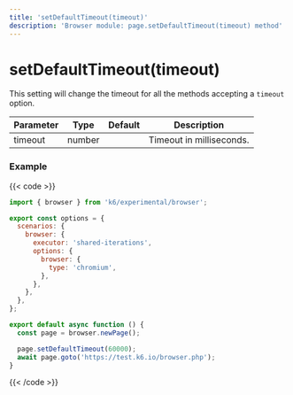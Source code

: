 ```yaml
---
title: 'setDefaultTimeout(timeout)'
description: 'Browser module: page.setDefaultTimeout(timeout) method'
---
```


# setDefaultTimeout(timeout)

This setting will change the timeout for all the methods accepting a `timeout` option.

| Parameter | Type   | Default | Description              |
| --------- | ------ | ------- | ------------------------ |
| timeout   | number |         | Timeout in milliseconds. |

### Example

{{< code >}}

```javascript
import { browser } from 'k6/experimental/browser';

export const options = {
  scenarios: {
    browser: {
      executor: 'shared-iterations',
      options: {
        browser: {
          type: 'chromium',
        },
      },
    },
  },
};

export default async function () {
  const page = browser.newPage();

  page.setDefaultTimeout(60000);
  await page.goto('https://test.k6.io/browser.php');
}
```

{{< /code >}}
